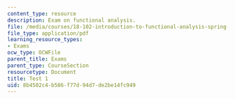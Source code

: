 ```yaml
---
content_type: resource
description: Exam on functional analysis.
file: /media/courses/18-102-introduction-to-functional-analysis-spring-2009/8b4502c4b586f77d94d7de2be14fc949_MIT18_102s09_exam_test01.pdf
file_type: application/pdf
learning_resource_types:
- Exams
ocw_type: OCWFile
parent_title: Exams
parent_type: CourseSection
resourcetype: Document
title: Test 1
uid: 8b4502c4-b586-f77d-94d7-de2be14fc949
---
```

